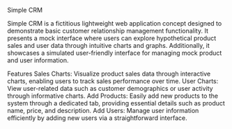 Simple CRM

Simple CRM is a fictitious lightweight web application concept designed to demonstrate basic customer relationship management functionality. It presents a mock interface where users can explore hypothetical product sales and user data through intuitive charts and graphs. Additionally, it showcases a simulated user-friendly interface for managing mock product and user information.

Features
Sales Charts: Visualize product sales data through interactive charts, enabling users to track sales performance over time.
User Charts: View user-related data such as customer demographics or user activity through informative charts.
Add Products: Easily add new products to the system through a dedicated tab, providing essential details such as product name, price, and description.
Add Users: Manage user information efficiently by adding new users via a straightforward interface.
